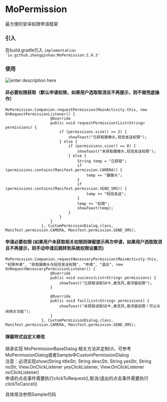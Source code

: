 # MoPermission
最方便的安卓权限申请框架
  
### 引入

在build.gradle引入  `implementation 'io.github.zhangqinhao:MoPermission:1.0.3'`

### 使用
![enter description here][1]

#### 非必要权限获取（默认申请权限，如果用户选取取消且不再提示，则不做兜底操作）
``` stylus
MoPermission.Companion.requestPermission(MainActivity.this, new OnRequestPermissionListener() {
                    @Override
                    public void requestPermission(List<String> permissions) {
                        if (permissions.size() >= 2) {
                            showToast("已获取摄像头,短信发送权限");
                        } else {
                            if (permissions.size() == 0) {
                                showToast("未获取摄像头,短信发送权限");
                            } else {
                                String temp = "已获取";
                                if (permissions.contains(Manifest.permission.CAMERA)) {
                                    temp += "摄像头";
                                }
                                if (permissions.contains(Manifest.permission.SEND_SMS)) {
                                    temp += "短信发送";
                                }
                                temp += "权限";
                                showToast(temp);
                            }
                        }
                    }
                }, CustomPermissionDialog.class, Manifest.permission.CAMERA, Manifest.permission.SEND_SMS);
```


#### 申请必要权限 (如果用户未获取相关权限则弹窗提示再次申请，如果用户选取取消且不再提示，则手动申请后跳转到系统权限设置页)
``` stylus
MoPermission.Companion.requestNecessaryPermission(MainActivity.this, "权限申请", "获取摄像头与短信发送权限", "申请", "退出", new OnRequestNecessaryPermissionListener() {
                    @Override
                    public void success(List<String> permissions) {
                        showToast("已获取读取SD卡,麦克风,悬浮窗权限");
                    }

                    @Override
                    public void fail(List<String> permissions) {
                        showToast("未获取读取SD卡,麦克风,悬浮窗权限！可以关闭相关功能");
                    }
                }, CustomPermissionDialog.class, Manifest.permission.CAMERA, Manifest.permission.SEND_SMS);
```


#### 弹窗样式自定义修改
继承实现 MoPermissionBaseDialog 相关方法并定制UI，可参考MoPermissionDialog或者Sample中CustomPermissionDialog  
注意：必须实现show(String titleStr, String descStr, String yesStr, String noStr, View.OnClickListener yesClickListener, View.OnClickListener noClickListener)  
申请的点击事件需要执行clickToRequest(),取消/退出的点击事件需要执行clickToCancel()


具体用法参照Sample代码

[1]: ./images/1.gif "1.gif"
